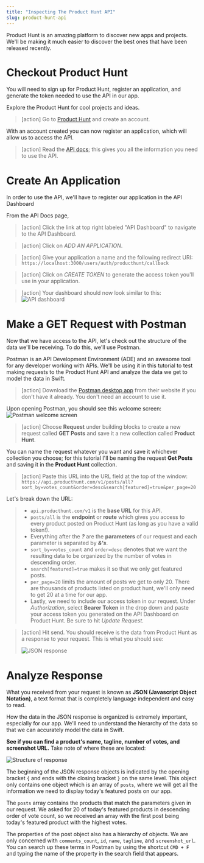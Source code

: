 ```yaml
---
title: "Inspecting The Product Hunt API"
slug: product-hunt-api
---
```


Product Hunt is an amazing platform to discover new apps and projects. We'll be making it much easier to discover the best ones that have been released recently.

# Checkout Product Hunt

You will need to sign up for Product Hunt, register an application, and generate the token needed to use the API in our app.

Explore the Product Hunt for cool projects and ideas.

> [action]
> Go to [Product Hunt](https://www.producthunt.com/) and create an account.

With an account created you can now register an application, which will allow us to access the API.

> [action]
> Read the [API docs](https://api.producthunt.com/v1/docs/); this gives you all the information you need to use the API.

# Create An Application

In order to use the API, we'll have to register our application in the API Dashboard

From the API Docs page,

> [action]
> Click the link at top right labeled "API Dashboard" to navigate to the API Dashboard.

> [action]
> Click on _ADD AN APPLICATION_.

> [action]
> Give your application a name and the following redirect URI:
> `https://localhost:3000/users/auth/producthunt/callback`

> [action]
> Click on _CREATE TOKEN_ to generate the access token you'll use in your application.

> [action]
> Your dashboard should now look similar to this:
> ![API dashboard](assets/api-dashboard.png)

# Make a GET Request with Postman

Now that we have access to the API, let's check out the structure of the data we'll be receiving. To do this, we'll use Postman.

Postman is an API Development Environment (ADE) and an awesome tool for any developer working with APIs. We'll be using it in this tutorial to test making requests to the Product Hunt API and analyze the data we get to model the data in Swift.

> [action]
> Download the [Postman desktop app](https://www.getpostman.com/) from their website if you don't have it already. You don't need an account to use it.

Upon opening Postman, you should see this welcome screen:
![Postman welcome screen](assets/postman-welcome-screen.png)

> [action]
> Choose **Request** under building blocks to create a new request called **GET Posts** and save it a new collection called **Product Hunt**.

You can name the request whatever you want and save it whichever collection you choose; for this tutorial I'll be naming the request **Get Posts** and saving it in the **Product Hunt** collection.

> [action]
> Paste this URL into the URL field at the top of the window: `https://api.producthunt.com/v1/posts/all?sort_by=votes_count&order=desc&search[featured]=true&per_page=20`

Let's break down the URL:

> - `api.producthunt.com/v1` is the **base URL** for this API.
> - `posts/all` is the **endpoint** or **route** which gives you access to every product posted on Product Hunt (as long as you have a valid token!).
> - Everything after the **_?_** are the **parameters** of our request and each parameter is separated by **_&'s_**.
> - `sort_by=votes_count` and `order=desc` denotes that we want the resulting data to be organized by the number of votes in descending order.
> - `search[featured]=true` makes it so that we only get featured posts.
> - `per_page=20` limits the amount of posts we get to only 20. There are thousands of products listed on product hunt, we'll only need to get 20 at a time for our app.
> - Lastly, we need to include our access token in our request. Under _Authorization_, select **Bearer Token** in the drop down and paste your access token you generated on the API Dashboard on Product Hunt. Be sure to hit _Update Request_.

> [action]
> Hit send. You should receive is the data from Product Hunt as a response to your request. This is what you should see:
>
> ![JSON response](assets/postman-get-request.png)

# Analyze Response

What you received from your request is known as **JSON (Javascript Object Notation)**, a text format that is completely language independent and easy to read.

How the data in the JSON response is organized is extremely important, especially for our app. We'll need to understand the hierarchy of the data so that we can accurately model the data in Swift.

**See if you can find a product's name, tagline, number of votes, and screenshot URL.** Take note of where these are located:

![Structure of response](assets/response-structure.png)

The beginning of the JSON response objects is indicated by the opening bracket `{` and ends with the closing bracket `}` on the same level. This object only contains one object which is an array of `posts`, where we will get all the information we need to display today's featured posts on our app.

The `posts` array contains the products that match the parameters given in our request. We asked for 20 of today's featured products in descending order of vote count, so we received an array with the first post being today's featured product with the highest votes.

The properties of the post object also has a hierarchy of objects. We are only concerned with `comments_count`, `id`, `name`, `tagline`, and `screenshot_url`. You can search up these terms in Postman by using the shortcut `CMD + F` and typing the name of the property in the search field that appears.
